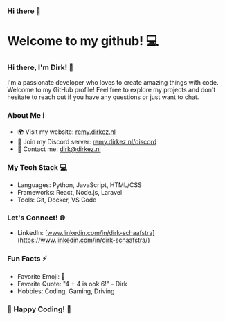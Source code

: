 ### Hi there 👋

# Welcome to my github! :computer:

### Hi there, I'm Dirk! :wave:
I'm a passionate developer who loves to create amazing things with code. Welcome to my GitHub profile! Feel free to explore my projects and don't hesitate to reach out if you have any questions or just want to chat.

### About Me ℹ️
- 🌍 Visit my website: [remy.dirkez.nl](https://remy.dirkez.nl/)
- 💬 Join my Discord server: [remy.dirkez.nl/discord](https://remy.dirkez.nl/discord)
- 📧 Contact me: [dirk@dirkez.nl](mailto:remy@dirkez.nl)

### My Tech Stack 💻
- Languages: Python, JavaScript, HTML/CSS
- Frameworks: React, Node.js, Laravel
- Tools: Git, Docker, VS Code

### Let's Connect! 🌐
- LinkedIn: [www.linkedin.com/in/dirk-schaafstra](https://www.linkedin.com/in/dirk-schaafstra/)

### Fun Facts ⚡
- Favorite Emoji: :rocket:
- Favorite Quote: "4 + 4 is ook 6!" - Dirk
- Hobbies: Coding, Gaming, Driving

### 🚀 Happy Coding! 🚀

<!--
**DirkEz/DirkEz** is a ✨ _special_ ✨ repository because its `README.md` (this file) appears on your GitHub profile.

Here are some ideas to get you started:

- 🔭 I’m currently working on ...
- 🌱 I’m currently learning ...
- 👯 I’m looking to collaborate on ...
- 🤔 I’m looking for help with ...
- 💬 Ask me about ...
- 📫 How to reach me: ...
- 😄 Pronouns: ...
- ⚡ Fun fact: ...
-->

